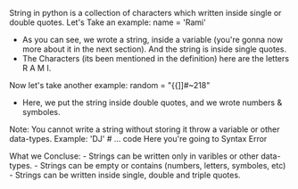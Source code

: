 String in python is a collection of characters which written inside single or double quotes.
Let's Take an example:
	name = 'Rami'

- As you can see, we wrote a string, inside a variable (you're gonna now more about it in the next section). And the string is inside single quotes.
- The Characters (its been mentioned in the definition) here are the letters R A M I.

Now let's take another example:
	random = "{{]]#~218"

- Here, we put the string inside double quotes, and we wrote numbers & symboles.

Note: You cannot write a string without storing it throw a variable or other data-types.
Example:
	'DJ'
	# ... code
Here you're going to Syntax Error

What we Concluse:
	- Strings can be written only in varibles or other data-types.
	- Strings can be empty or contains (numbers, letters, symboles, etc)
	- Strings can be written inside single, double and triple quotes.

